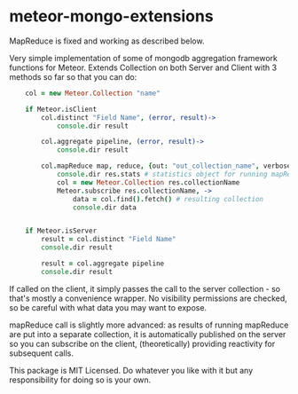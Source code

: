 meteor-mongo-extensions
=======================

MapReduce is fixed and working as described below.

Very simple implementation of some of mongodb aggregation framework functions for Meteor. Extends Collection on
both Server and Client with 3 methods so far so that you can do:

```coffeescript
    col = new Meteor.Collection "name"

    if Meteor.isClient
        col.distinct "Field Name", (error, result)->
            console.dir result

        col.aggregate pipeline, (error, result)->
            console.dir result

        col.mapReduce map, reduce, {out: "out_collection_name", verbose: true}, (err,res)->
            console.dir res.stats # statistics object for running mapReduce
            col = new Meteor.Collection res.collectionName
            Meteor.subscribe res.collectionName, ->
                data = col.find().fetch() # resulting collection
                console.dir data


    if Meteor.isServer
        result = col.distinct "Field Name"
        console.dir result

        result = col.aggregate pipeline
        console.dir result
```

If called on the client, it simply passes the call to the server collection - so that's mostly a convenience wrapper.
No visibility permissions are checked, so be careful with what data you may want to expose.

mapReduce call is slightly more advanced: as results of running mapReduce are put into a separate collection,
it is automatically published on the server so you can subscribe on the client, (theoretically) providing
reactivity for subsequent calls.

This package is MIT Licensed. Do whatever you like with it but any responsibility for doing so is your own.
